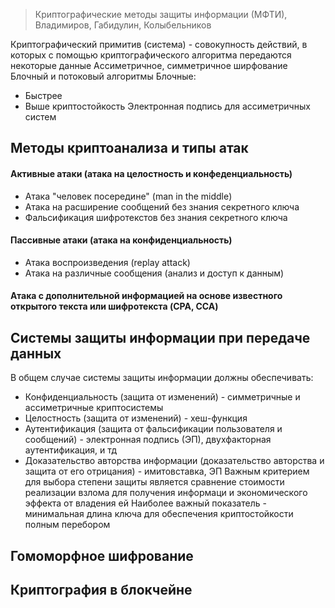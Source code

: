 > Криптографические методы защиты информации (МФТИ), Владимиров, Габидулин, Колыбельников

Криптографический примитив (система) - совокупность действий, в которых с помощью криптографического алгоритма передаются некоторые данные
Ассиметричное, симметричное ширфование 
Блочный и потоковый алгоритмы
Блочные:
- Быстрее
- Выше криптостойкость
Электронная подпись для ассиметричных систем

## Методы криптоанализа и типы атак
#### Активные атаки (атака на целостность и конфеденциальность)
- Атака "человек посередине" (man in the middle)
- Атака на расширение сообщений без знания секретного ключа
- Фальсификация шифротекстов без знания секретного ключа
#### Пассивные атаки (атака на конфиденциальность)
- Атака воспроизведения (replay attack)
- Атака на различные сообщения (анализ и доступ к данным)
#### Атака с дополнительной информацией на основе известного открытого текста или шифротекста (CPA, CCA)

## Системы защиты информации при передаче данных 
В общем случае системы защиты информации должны обеспечивать:
- Конфиденциальность (защита от изменений) - симметричные и ассиметричные криптосистемы
- Целостность (защита от изменений) - хеш-функция
- Аутентификация (защита от фальсификации пользователя и сообщений) - электронная подпись (ЭП), двухфакторная аутентификация, и тд
- Доказательство авторства информации (доказательство авторства и защита от его отрицания) - имитовставка, ЭП
Важным критерием для выбора степени защиты является сравнение стоимости реализации взлома для получения информаци и экономического эффекта от владения ей
Наиболее важный показатель - минимальная длина ключа для обеспечения криптостойкости полным перебором 

## Гомоморфное шифрование 

## Криптография в блокчейне

